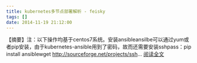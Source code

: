 ```yaml
---
title: kubernetes多节点部署解析 - feisky
tags: []
date: 2014-11-19 21:12:00
---
```


【摘要】注：以下操作均基于centos7系统。安装ansibleansilbe可以通过yum或者pip安装，由于kubernetes-ansible用到了密码，故而还需要安装sshpass：pip install ansiblewget http://sourceforge.net/projects/ssh... [阅读全文](http://www.cnblogs.com/feisky/p/4108477.html)
